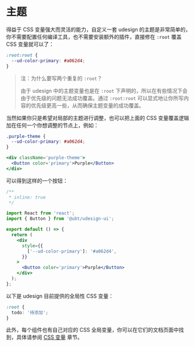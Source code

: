 # 主题

得益于 CSS 变量强大而灵活的能力，自定义一套 udesign 的主题是非常简单的，你不需要配置任何编译工具，也不需要安装额外的插件，直接修在 `:root` 覆盖 CSS 变量就可以了：

```css
:root:root {
  --ud-color-primary: #a062d4;
}
```

> 注：为什么要写两个重复的 `:root`？
>
> 由于 udesign 中的主题变量也是在 `:root` 下声明的，所以在有些情况下会由于优先级的问题无法成功覆盖。通过 `:root:root` 可以显式地让你所写内容的优先级更高一些，从而确保主题变量的成功覆盖。

当然如果你只是希望对局部的主题进行调整，也可以把上面的 CSS 变量覆盖逻辑加在任何一个你想调整的节点上，例如：

```css
.purple-theme {
  --ud-color-primary: #a062d4;
}
```

```jsx
<div className='purple-theme'>
  <Button color='primary'>Purple</Button>
</div>
```

可以得到这样的一个按钮：

```jsx | preview
/**
 * inline: true
 */

import React from 'react';
import { Button } from '@ubt/udesign-ui';

export default () => {
  return (
    <div
      style={{
        ['--ud-color-primary']: '#a062d4',
      }}
    >
      <Button color='primary'>Purple</Button>
    </div>
  );
};
```

以下是 udesign 目前提供的全局性 CSS 变量：

```css
:root {
  todo: '待添加';
}
```

此外，每个组件也有自己对应的 CSS 全局变量，你可以在它们的文档页面中找到，具体请参阅 [CSS 变量](../css-variables) 章节。
